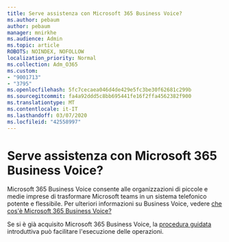 ```yaml
---
title: Serve assistenza con Microsoft 365 Business Voice?
ms.author: pebaum
author: pebaum
manager: mnirkhe
ms.audience: Admin
ms.topic: article
ROBOTS: NOINDEX, NOFOLLOW
localization_priority: Normal
ms.collection: Adm_O365
ms.custom:
- "9001713"
- "3795"
ms.openlocfilehash: 5fc7cecaea046d4de429e5fc3be30f62681c299b
ms.sourcegitcommit: fa4a92ddd5c8bb695441fe16f2ffa4562382f900
ms.translationtype: MT
ms.contentlocale: it-IT
ms.lasthandoff: 03/07/2020
ms.locfileid: "42558997"
---
```

# <a name="need-help-with-microsoft-365-business-voice"></a>Serve assistenza con Microsoft 365 Business Voice?

Microsoft 365 Business Voice consente alle organizzazioni di piccole e medie imprese di trasformare Microsoft teams in un sistema telefonico potente e flessibile. Per ulteriori informazioni su Business Voice, vedere [che cos'è Microsoft 365 Business Voice?](https://docs.microsoft.com/microsoftteams/business-voice/whats-business-voice)

Se si è già acquisito Microsoft 365 Business Voice, la [procedura guidata](https://docs.microsoft.com/en-us/microsoftteams/business-voice/use-getting-started-wizard) introduttiva può facilitare l'esecuzione delle operazioni. 
